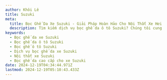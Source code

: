 ```yaml
---
author: Khôi Lê
title: Suzuki
meta:
  title: Bọc Ghế Da Xe Suzuki - Giải Pháp Hoàn Hảo Cho Nội Thất Xe Hơi
  description: Tìm kiếm dịch vụ bọc ghế da ô tô Suzuki? Chúng tôi cung cấp giải pháp bọc ghế da xe Suzuki chất lượng cao, bền đẹp và thời trang, giúp nâng tầm đẳng cấp nội thất xe hơi của bạn.
keywords:
  - Bọc ghế da xe Suzuki
  - Bọc ghế da ô tô Suzuki
  - Bọc ghế ô tô Suzuki
  - Dịch vụ bọc ghế da xe Suzuki
  - Nội thất xe Suzuki
  - Bọc ghế da cao cấp cho xe Suzuki
date: 2024-12-19T04:34:44.971Z
lastmod: 2024-12-19T05:10:43.433Z
---
```

